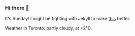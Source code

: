 ### Hi there :wave:

It's Sunday! I might be fighting with Jekyll to make [this](https://swissclubtoronto.ca) better.

Weather in Toronto: partly cloudy, at +2°C.

